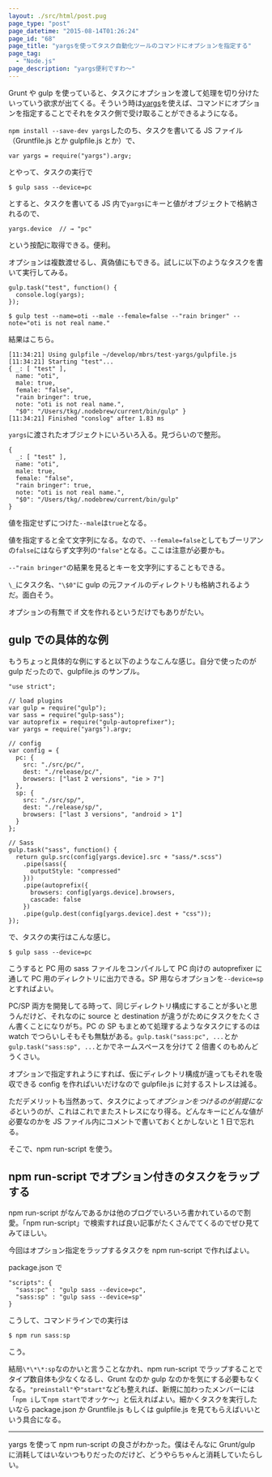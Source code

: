 ```yaml
---
layout: ./src/html/post.pug
page_type: "post"
page_datetime: "2015-08-14T01:26:24"
page_id: "68"
page_title: "yargsを使ってタスク自動化ツールのコマンドにオプションを指定する"
page_tag:
  - "Node.js"
page_description: "yargs便利ですわ〜"
---
```


Grunt や gulp を使っていると、タスクにオプションを渡して処理を切り分けたいっていう欲求が出てくる。そういう時は[yargs](https://www.npmjs.com/package/yargs)を使えば、コマンドにオプションを指定することでそれをタスク側で受け取ることができるようになる。

`npm install --save-dev yargs`したのち、タスクを書いてる JS ファイル（Gruntfile.js とか gulpfile.js とか）で、

```
var yargs = require("yargs").argv;
```

とやって、タスクの実行で

```
$ gulp sass --device=pc
```

とすると、タスクを書いてる JS 内で`yargs`にキーと値がオブジェクトで格納されるので、

```
yargs.device  // → "pc"
```

という按配に取得できる。便利。

オプションは複数渡せるし、真偽値にもできる。試しに以下のようなタスクを書いて実行してみる。

```
gulp.task("test", function() {
  console.log(yargs);
});
```

```
$ gulp test --name=oti --male --female=false --"rain bringer" --note="oti is not real name."
```

結果はこちら。

```
[11:34:21] Using gulpfile ~/develop/mbrs/test-yargs/gulpfile.js
[11:34:21] Starting "test"...
{ _: [ "test" ],
  name: "oti",
  male: true,
  female: "false",
  "rain bringer": true,
  note: "oti is not real name.",
  "$0": "/Users/tkg/.nodebrew/current/bin/gulp" }
[11:34:21] Finished "conslog" after 1.83 ms
```

`yargs`に渡されたオブジェクトにいろいろ入る。見づらいので整形。

```
{
  _: [ "test" ],
  name: "oti",
  male: true,
  female: "false",
  "rain bringer": true,
  note: "oti is not real name.",
  "$0": "/Users/tkg/.nodebrew/current/bin/gulp"
}
```

値を指定せずにつけた`--male`は`true`となる。

値を指定すると全て文字列になる。なので、`--female=false`としてもブーリアンの`false`にはならず文字列の`"false"`となる。ここは注意が必要かも。

`--"rain bringer"`の結果を見るとキーを文字列にすることもできる。

`\_`にタスク名、`"\$0"`に gulp の元ファイルのディレクトリも格納されるようだ。面白そう。

オプションの有無で if 文を作れるというだけでもありがたい。

## gulp での具体的な例

もうちょっと具体的な例にすると以下のようなこんな感じ。自分で使ったのが gulp だったので、gulpfile.js のサンプル。

```
"use strict";

// load plugins
var gulp = require("gulp");
var sass = require("gulp-sass");
var autoprefix = require("gulp-autoprefixer");
var yargs = require("yargs").argv;

// config
var config = {
  pc: {
    src: "./src/pc/",
    dest: "./release/pc/",
    browsers: ["last 2 versions", "ie > 7"]
  },
  sp: {
    src: "./src/sp/",
    dest: "./release/sp/",
    browsers: ["last 3 versions", "android > 1"]
  }
};

// Sass
gulp.task("sass", function() {
  return gulp.src(config[yargs.device].src + "sass/*.scss")
    .pipe(sass({
      outputStyle: "compressed"
    }))
    .pipe(autoprefix({
      browsers: config[yargs.device].browsers,
      cascade: false
    })
    .pipe(gulp.dest(config[yargs.device].dest + "css"));
});
```

で、タスクの実行はこんな感じ。

```
$ gulp sass --device=pc
```

こうすると PC 用の sass ファイルをコンパイルして PC 向けの autoprefixer に通して PC 用のディレクトリに出力できる。SP 用ならオプションを`--device=sp`とすればよい。

PC/SP 両方を開発してる時って、同じディレクトリ構成にすることが多いと思うんだけど、それなのに source と destination が違うがためにタスクをたくさん書くことになりがち。PC の SP もまとめて処理するようなタスクにするのは watch でつらいしそもそも無駄がある。`gulp.task("sass:pc", ...`とか`gulp.task("sass:sp", ...`とかでネームスペースを分けて 2 倍書くのもめんどうくさい。

オプションで指定すれようにすれば、仮にディレクトリ構成が違ってもそれを吸収できる config を作ればいいだけなので gulpfile.js に対するストレスは減る。

ただデメリットも当然あって、タスクによって*オプションをつけるのが前提になる*というのが、これはこれでまたストレスになり得る。どんなキーにどんな値が必要なのかを JS ファイル内にコメントで書いておくとかしないと 1 日で忘れる。

そこで、npm run-script を使う。

## npm run-script でオプション付きのタスクをラップする

npm run-script がなんであるかは他のブログでいろいろ書かれているので割愛。「npm run-script」で検索すれば良い記事がたくさんでてくるのでぜひ見てみてほしい。

今回はオプション指定をラップするタスクを npm run-script で作ればよい。

package.json で

```
"scripts": {
  "sass:pc" : "gulp sass --device=pc",
  "sass:sp" : "gulp sass --device=sp"
}
```

こうして、コマンドラインでの実行は

```
$ npm run sass:sp
```

こう。

結局`\*\*\*:sp`なのかいと言うことなかれ、npm run-script でラップすることでタイプ数自体も少なくなるし、Grunt なのか gulp なのかを気にする必要もなくなる。`"preinstall"`や`"start"`なども整えれば、新規に加わったメンバーには「`npm i`して`npm start`でオッケ〜」と伝えればよい。細かくタスクを実行したいなら package.json か Gruntfile.js もしくは gulpfile.js を見てもらえばいいという具合になる。

<hr>

yargs を使って npm run-script の良さがわかった。僕はそんなに Grunt/gulp に消耗してはいないつもりだったのだけど、どうやらちゃんと消耗していたらしい。
